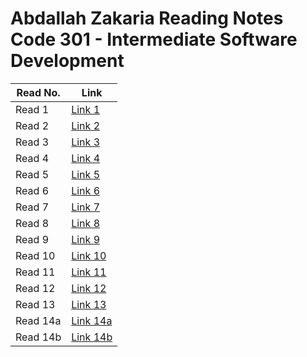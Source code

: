 # Abdallah Zakaria Reading Notes Code 301 - Intermediate Software Development



|Read No.   | Link                   |
|-----------|----------------------- |
|Read 1     | [Link 1 ](./read01.md)|
|Read 2     | [Link 2 ](./read02.md)|
|Read 3     | [Link 3 ](./read03.md)|
|Read 4     | [Link 4 ](./read04.md)|
|Read 5     | [Link 5 ](./read05.md)|
|Read 6     | [Link 6 ](./read06.md)|
|Read 7     | [Link 7 ](./read07.md)|
|Read 8     | [Link 8 ](./read08.md)|
|Read 9     | [Link 9 ](./read09.md)|
|Read 10    | [Link 10](./read10.md)|
|Read 11    | [Link 11](./read11.md)|
|Read 12    | [Link 12](./read12.md)|
|Read 13    | [Link 13](./read13.md)|
|Read 14a   | [Link 14a](./read)|
|Read 14b   | [Link 14b](./read)|